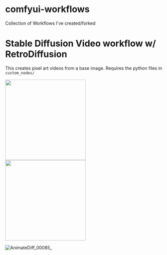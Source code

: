 # comfyui-workflows
Collection of Workflows I've created/forked

# Stable Diffusion Video workflow w/ RetroDiffusion

This creates pixel art videos from a base image. Requires the python files in `custom_nodes/`

<p float="left">
  <img src="https://github.com/M4cs/comfyui-workflows/assets/34947910/40e54fc8-1f04-4a7b-9329-184a51211cd7" width="256" image-rendering="pixelated" />
  <img src="https://github.com/M4cs/comfyui-workflows/assets/34947910/0763e767-b068-4c28-8cf1-b8135509cbab" width="256" image-rendering="pixelated" />
  
</p>

![AnimateDiff_00085_](https://github.com/M4cs/comfyui-workflows/assets/34947910/0763e767-b068-4c28-8cf1-b8135509cbab)
